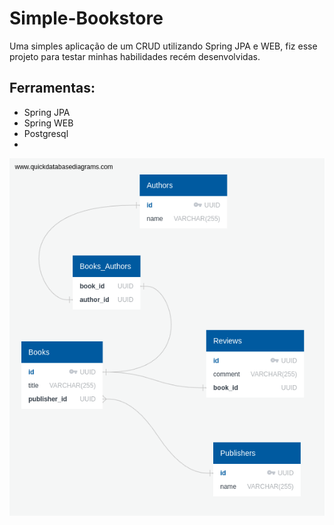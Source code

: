 # Simple-Bookstore
Uma simples aplicação de um CRUD utilizando Spring JPA e WEB, fiz esse projeto para testar minhas habilidades recém desenvolvidas.

## Ferramentas:

* Spring JPA
* Spring WEB
* Postgresql
* 
![QuickDBD-WS BARBEARIA](https://github.com/Matheus-D-R-Costa/Simple-Bookstore/blob/main/BookStore.png?raw=true)
